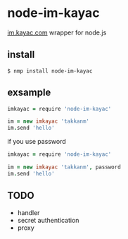 # node-im-kayac

[im.kayac.com](http://im.kayac.com/) wrapper for node.js

## install

```
$ nmp install node-im-kayac
```

## exsample

```coffee
imkayac = require 'node-im-kayac'

im = new imkayac 'takkanm'
im.send 'hello'
```

if you use password

```coffee
imkayac = require 'node-im-kayac'

im = new imkayac 'takkanm', password
im.send 'hello'
```

## TODO

- handler
- secret authentication
- proxy
